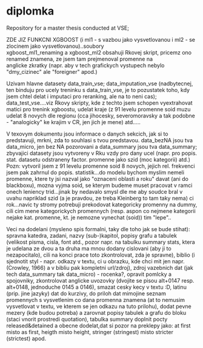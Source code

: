 # diplomka
Repository for a master thesis conducted at VSE;      

ZDE JIZ FUNKCNI XGBOOST (i ml1 - s vazbou jako vysvetlovanou i ml2 - se zlocinem jako vysvetlovanou)..soubory   
xgboost_ml1_renaming a xgboost_ml2 obsahuji Rkovej skript, pricemz ono renamed znamena, ze jsem tam prejmenoval promenne na   
anglicke zkratky (napr. aby v tech grafickych vystupech nebylo "dmy_cizinec" ale "foreigner" apod.)


Uzivam hlavne datasety data_train_vse; data_imputation_vse (nadbytecnej, ten binduju pro ucely treninku s data_train_vse, je to pozustatek toho, kdy jsem chtel delat i imputaci pro reranking, ale na to neni cas); data_test_vse....viz Rkovy skripty, kde z techto jsem schopen vyextrahovat matici pro trenink xgboostu, udelat kraje (z 91 levelu promenne soid muzu udelat 8 novych dle regionu (cca jihocesky, severomoravsky a tak podobne - "analogicky" ke krajim v CR, jen jich je mene) atd.....   



V texovym dokumentu jsou informace o danych sekcich, jak si to predstavuji, mrkni, zda to souhlasi s tvou predstavou. 
data_bezNA jsou tva data_micro, jen bez NA pozorovani a data_summary jsou tva data_summary; zbyvajici datasety jsou vytvoreny v Rku vzdy pro dany ucel (napr. pro popis. stat. datasetu odstraneny factor. promenne jako szid (moc kategorii) atd.)    
Pozn: vytvoril jsem z 91 levelu promenne soid 8 novych, jejich rel. frekvenci jsem pak zahrnul do popis. statistik...do modelu bychom myslim nemeli promenne, ktere ty jsi nazval jako "oznaceni oblasti a roku" davat (ani do blackboxu), mozna vyjma soid, se kterym budeme muset pracovat v ramci onech leniency trid...jinak by nedavalo smysl dle me aby soudce bral v uvahu napriklad szid (a je pravdou, ze treba  Kleinberg to tam taky nema) ci rok...navic ty stromy potrebuji prekodovat kategoricky promenny na dummy, cili cim mene kategorickych promennych (resp. aspon co nejmene kategorii nejake kat. promenne, kt. je nemozne vynechat (soid)) tim "lepe"..
  

Veci na dodelani (mysleno spis formalni, taky dle toho jak se bude stihat): spravna katedra, zadani, nazvy (sub-)kapitol, popisy grafu a tabulek (velikost pisma, cisla, font atd., pozor napr. na tabulku summary stats, ktera je udelana ze dvou a ta druha ma mnou dodany cislovani (aby ji to nezapocitalo), cili na konci prace toto zkontrolovat, zda je spravne), biblio (i sjednotit styl - napr. odkazy v textu, ci u obrazku, kde chci mit jen napr. (Crowley, 1966) a v bibliu pak kompletni url/zdroj), zdroj vazebnich dat (jak tech data_summary tak data_micro) - rocenka?, opravit pomlcky a spojovniky, zkontrolovat anglicke uvozovky (dvojite se pisou alt+0147 resp. alt+0148, jednoduche 0145 a 0146), smazat cesky kecy v textu :D, latinu (prip. jine jazyky) dat do kurzivy, do priloh dat mimojine seznam promennych s vysvetlenim co dana promenna znamena (at to nemusim vysvetlovat v textu, ve kterem se jen odkazu na tuto prilohu), dodat pevne mezery (kde budou potreba) a zarovnat popisy tabulek a grafu do bloku (staci vnorit prostredi quotation), tabulka summary doplnit pocty released&detained a obecne dodelat,dat si pozor na preklepy jako: at first misto as first, heigth misto height, stringer (stringest) misto stricter (strictest) apod.
